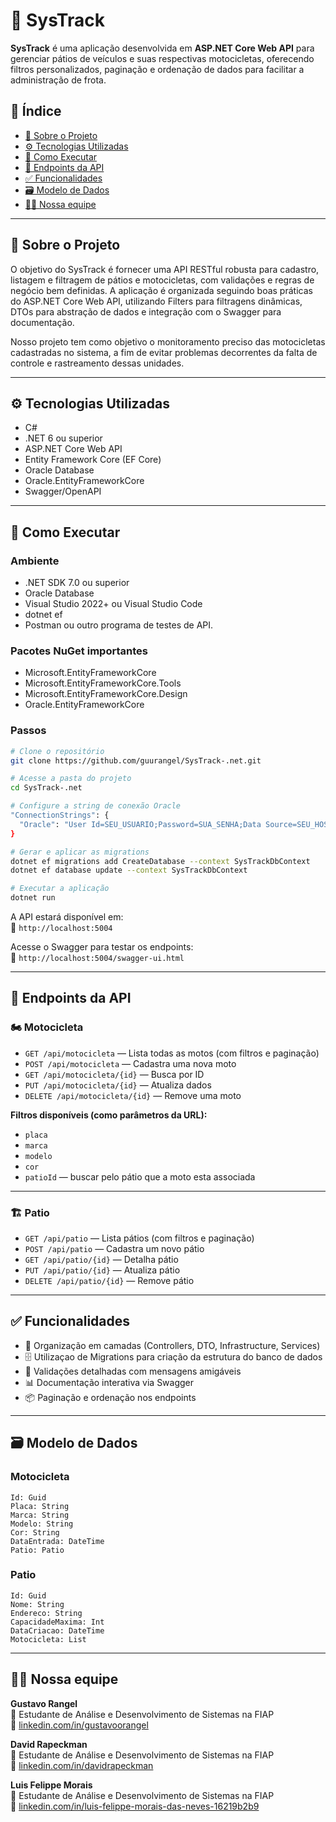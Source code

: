 # 🚀 SysTrack

**SysTrack** é uma aplicação desenvolvida em **ASP.NET Core Web API** para gerenciar pátios de veículos e suas respectivas motocicletas, oferecendo filtros personalizados, paginação e ordenação de dados para facilitar a administração de frota.

## 📌 Índice

- [🧾 Sobre o Projeto](#-sobre-o-projeto)
- [⚙️ Tecnologias Utilizadas](#-tecnologias-utilizadas)
- [🧪 Como Executar](#-como-executar)
- [📌 Endpoints da API](#-endpoints-da-api)
- [✅ Funcionalidades](#-funcionalidades)
- [🗃️ Modelo de Dados](#-modelo-de-dados)
- [👨‍💻 Nossa equipe](#-nossa-equipe)

---

## 🧾 Sobre o Projeto

O objetivo do SysTrack é fornecer uma API RESTful robusta para cadastro, listagem e filtragem de pátios e motocicletas, com validações e regras de negócio bem definidas. A aplicação é organizada seguindo boas práticas do ASP.NET Core Web API, utilizando Filters para filtragens dinâmicas, DTOs para abstração de dados e integração com o Swagger para documentação.

Nosso projeto tem como objetivo o monitoramento preciso das motocicletas cadastradas no sistema, a fim de evitar problemas decorrentes da falta de controle e rastreamento dessas unidades.

---

## ⚙️ Tecnologias Utilizadas

- C#
- .NET 6 ou superior 
- ASP.NET Core Web API
- Entity Framework Core (EF Core)
- Oracle Database
- Oracle.EntityFrameworkCore
- Swagger/OpenAPI

---

## 🧪 Como Executar

### Ambiente

- .NET SDK 7.0 ou superior
- Oracle Database
- Visual Studio 2022+ ou Visual Studio Code
- dotnet ef
- Postman ou outro programa de testes de API.

### Pacotes NuGet importantes

- Microsoft.EntityFrameworkCore
- Microsoft.EntityFrameworkCore.Tools
- Microsoft.EntityFrameworkCore.Design
- Oracle.EntityFrameworkCore

### Passos

```bash
# Clone o repositório
git clone https://github.com/guurangel/SysTrack-.net.git

# Acesse a pasta do projeto
cd SysTrack-.net

# Configure a string de conexão Oracle
"ConnectionStrings": {
  "Oracle": "User Id=SEU_USUARIO;Password=SUA_SENHA;Data Source=SEU_HOST:PORTA/SEU_SERVICE_NAME"
}

# Gerar e aplicar as migrations
dotnet ef migrations add CreateDatabase --context SysTrackDbContext
dotnet ef database update --context SysTrackDbContext

# Executar a aplicação
dotnet run

```

A API estará disponível em:  
📍 `http://localhost:5004`

Acesse o Swagger para testar os endpoints:  
📘 `http://localhost:5004/swagger-ui.html`

---

## 📌 Endpoints da API

### 🏍️ Motocicleta

- `GET /api/motocicleta` — Lista todas as motos (com filtros e paginação)
- `POST /api/motocicleta` — Cadastra uma nova moto
- `GET /api/motocicleta/{id}` — Busca por ID
- `PUT /api/motocicleta/{id}` — Atualiza dados
- `DELETE /api/motocicleta/{id}` — Remove uma moto

**Filtros disponíveis (como parâmetros da URL):**

- `placa`
- `marca`
- `modelo`
- `cor`
- `patioId` — buscar pelo pátio que a moto esta associada

---

### 🏗️ Patio

- `GET /api/patio` — Lista pátios (com filtros e paginação)
- `POST /api/patio` — Cadastra um novo pátio
- `GET /api/patio/{id}` — Detalha pátio
- `PUT /api/patio/{id}` — Atualiza pátio
- `DELETE /api/patio/{id}` — Remove pátio

---

## ✅ Funcionalidades

- 🧱 Organização em camadas (Controllers, DTO, Infrastructure, Services)
- :file_cabinet: Utilizaçao de Migrations para criação da estrutura do banco de dados
- 📖 Validações detalhadas com mensagens amigáveis
- 📊 Documentação interativa via Swagger
- 📦 Paginação e ordenação nos endpoints

---

## 🗃️ Modelo de Dados

### Motocicleta

```
Id: Guid
Placa: String
Marca: String
Modelo: String
Cor: String
DataEntrada: DateTime
Patio: Patio
```

### Patio

```
Id: Guid
Nome: String
Endereco: String
CapacidadeMaxima: Int
DataCriacao: DateTime
Motocicleta: List
```

---

## 👨‍💻 Nossa equipe

**Gustavo Rangel**  
💼 Estudante de Análise e Desenvolvimento de Sistemas na FIAP  
🔗 [linkedin.com/in/gustavoorangel](https://www.linkedin.com/in/gustavoorangel)

**David Rapeckman**  
💼 Estudante de Análise e Desenvolvimento de Sistemas na FIAP  
🔗 [linkedin.com/in/davidrapeckman](https://www.linkedin.com/in/davidrapeckman)

**Luis Felippe Morais**  
💼 Estudante de Análise e Desenvolvimento de Sistemas na FIAP  
🔗 [linkedin.com/in/luis-felippe-morais-das-neves-16219b2b9](https://www.linkedin.com/in/luis-felippe-morais-das-neves-16219b2b9)
